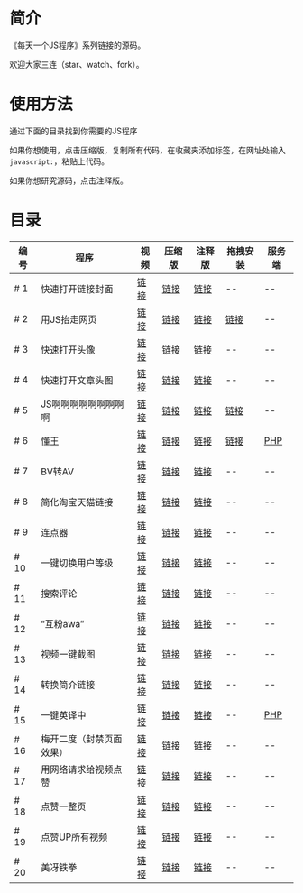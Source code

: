 # 简介

《每天一个JS程序》系列链接的源码。

欢迎大家三连（star、watch、fork）。

# 使用方法

通过下面的目录找到你需要的JS程序

如果你想使用，点击压缩版，复制所有代码，在收藏夹添加标签，在网址处输入`javascript:`，粘贴上代码。

如果你想研究源码，点击注释版。

# 目录

编号 | 程序 | 视频 | 压缩版 | 注释版 | 拖拽安装 | 服务端
-|-|-|-|-|-|-
\# 1 | 快速打开链接封面 | [链接](https://www.bilibili.com/video/BV1kK4y1x7Vw) | [链接](./code/js-1.mini.js) | [链接](./code/js-1.js) | -- | --
\# 2 | 用JS抬走网页 | [链接](https://www.bilibili.com/video/BV1Mf4y1m7ff) | [链接](./code/js-2.mini.js) | [链接](./code/js-2.js) | [链接](https://imba97.cn/archives/628) | --
\# 3 | 快速打开头像 | [链接](https://www.bilibili.com/video/BV1j54y1Q7jq) | [链接](./code/js-3.mini.js) | [链接](./code/js-3.js) | -- | --
\# 4 | 快速打开文章头图 | [链接](https://www.bilibili.com/video/BV1wg4y1q7EX) | [链接](./code/js-4.mini.js) | [链接](./code/js-4.js) | -- | --
\# 5 | JS啊啊啊啊啊啊啊啊啊 | [链接](https://www.bilibili.com/video/BV1Mt4y1y7Hu) | [链接](./code/js-5.mini.js) | [链接](./code/js-5.js) | [链接](https://imba97.cn/archives/629) | --
\# 6 | 懂王 | [链接](https://www.bilibili.com/video/BV1jt4y1y7zs) | [链接](./code/js-6.mini.js) | [链接](./code/js-6.js) | [链接](https://imba97.cn/archives/632) | [PHP](./code/js-6.server.php)
\# 7 | BV转AV | [链接](https://www.bilibili.com/video/BV1sv411677s) | [链接](./code/js-7.mini.js) | [链接](./code/js-7.js) | -- | --
\# 8 | 简化淘宝天猫链接 | [链接](https://www.bilibili.com/video/BV1qg4y1i7DN) | [链接](./code/js-8.mini.js) | [链接](./code/js-8.js) | -- | --
\# 9 | 连点器 | [链接](https://www.bilibili.com/video/BV1Rg4y1i7Bb) | [链接](./code/js-9.mini.js) | [链接](./code/js-9.js) | -- | --
\# 10 | 一键切换用户等级 | [链接](https://www.bilibili.com/video/BV14z411i7KJ) | [链接](./code/js-10.mini.js) | [链接](./code/js-10.js) | -- | --
\# 11 | 搜索评论 | [链接](https://www.bilibili.com/video/BV1kK4y1x7Q4) | [链接](./code/js-11.mini.js) | [链接](./code/js-11.js) | -- | --
\# 12 | “互粉awa” | [链接](https://www.bilibili.com/video/BV1oi4y1s7Ut) | [链接](./code/js-12.mini.js) | [链接](./code/js-12.js) | -- | --
\# 13 | 视频一键截图 | [链接](https://www.bilibili.com/video/BV1xz4y197jc) | [链接](./code/js-13.mini.js) | [链接](./code/js-13.js) | -- | --
\# 14 | 转换简介链接 | [链接](https://www.bilibili.com/video/BV1m5411p7kd) | [链接](./code/js-14.mini.js) | [链接](./code/js-14.js) | -- | --
\# 15 | 一键英译中 | [链接](https://www.bilibili.com/video/BV1Zt4y1C71S) | [链接](./code/js-15.mini.js) | [链接](./code/js-15.js) | -- | [PHP](./code/js-15.server.php)
\# 16 | 梅开二度（封禁页面效果） | [链接](https://www.bilibili.com/video/BV1Hi4y1G782) | [链接](./code/js-16.mini.js) | [链接](./code/js-16.js) | -- | --
\# 17 | 用网络请求给视频点赞 | [链接](https://www.bilibili.com/video/BV11z4y1Q7uw) | [链接](./code/js-17.mini.js) | [链接](./code/js-17.js) | -- | --
\# 18 | 点赞一整页 | [链接](https://www.bilibili.com/video/BV1k5411W7wE) | [链接](./code/js-18.mini.js) | [链接](./code/js-18.js) | -- | --
\# 19 | 点赞UP所有视频 | [链接](https://www.bilibili.com/video/BV1k5411W7wE) | [链接](./code/js-19.mini.js) | [链接](./code/js-19.js) | -- | --
\# 20 | 美冴铁拳 | [链接](https://www.bilibili.com/video/BV185411W7rt) | [链接](./code/js-20.mini.js) | [链接](./code/js-20.js) |  -- | --